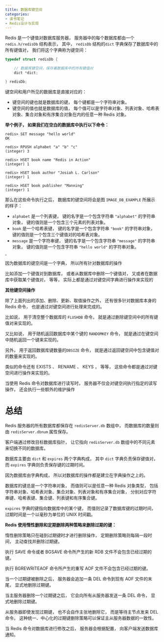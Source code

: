 ```yaml
---
title: 数据库键空间
categories: 
- 读书笔记
- Redis设计与实现
---
```


Redis 是一个键值对数据库服务器， 服务器中的每个数据库都由一个 `redis.h/redisDb` 结构表示， 其中， `redisDb` 结构的`dict` 字典保存了数据库中的所有键值对， 我们将这个字典称为键空间：

```c
typedef struct redisDb {

    // 数据库键空间，保存着数据库中的所有键值对
    dict *dict;

} redisDb;
```

键空间和用户所见的数据库是直接对应的：

- 键空间的键也就是数据库的键， 每个键都是一个字符串对象。
- 键空间的值也就是数据库的值， 每个值可以是字符串对象、列表对象、哈希表对象、集合对象和有序集合对象在内的任意一种 Redis 对象。

**举个例子， 如果我们在空白的数据库中执行以下命令：**

```
redis> SET message "hello world"
OK

redis> RPUSH alphabet "a" "b" "c"
(integer) 3

redis> HSET book name "Redis in Action"
(integer) 1

redis> HSET book author "Josiah L. Carlson"
(integer) 1

redis> HSET book publisher "Manning"
(integer) 1
```

那么在这些命令执行之后， 数据库的键空间将会是图 `IMAGE_DB_EXAMPLE` 所展示的样子：

- `alphabet` 是一个列表键， 键的名字是一个包含字符串 `"alphabet"` 的字符串对象， 键的值则是一个包含三个元素的列表对象。
- `book` 是一个哈希表键， 键的名字是一个包含字符串 `"book"` 的字符串对象， 键的值则是一个包含三个键值对的哈希表对象。
- `message` 是一个字符串键， 键的名字是一个包含字符串 `"message"` 的字符串对象， 键的值则是一个包含字符串 `"hello world"` 的字符串对象。

<img src="https://xiaoflyfish.oss-cn-beijing.aliyuncs.com/image/20201225224234.png" style="zoom:33%;" />

因为数据库的键空间是一个字典， 所以所有针对数据库的操作

比如添加一个键值对到数据库， 或者从数据库中删除一个键值对， 又或者在数据库中获取某个键值对， 等等， 实际上都是通过对键空间字典进行操作来实现的

**其他键空间操作**

除了上面列出的添加、删除、更新、取值操作之外， 还有很多针对数据库本身的 Redis 命令， 也是通过对键空间进行处理来完成的。

比如说， 用于清空整个数据库的 `FLUSHDB` 命令， 就是通过删除键空间中的所有键值对来实现的。

又比如说， 用于随机返回数据库中某个键的 `RANDOMKEY` 命令， 就是通过在键空间中随机返回一个键来实现的。

另外， 用于返回数据库键数量的`DBSIZE` 命令， 就是通过返回键空间中包含键值对的数量来实现的。

类似的命令还有 EXISTS 、 RENAME 、 KEYS ， 等等， 这些命令都是通过对键空间进行操作来实现的。

当使用 Redis 命令对数据库进行读写时， 服务器不仅会对键空间执行指定的读写操作， 还会执行一些额外的维护操作

# 总结

Redis 服务器的所有数据库都保存在 `redisServer.db` 数组中， 而数据库的数量则由 `redisServer.dbnum` 属性保存。

客户端通过修改目标数据库指针， 让它指向 `redisServer.db` 数组中的不同元素来切换不同的数据库。

数据库主要由 `dict` 和 `expires` 两个字典构成， 其中 `dict` 字典负责保存键值对， 而 `expires` 字典则负责保存键的过期时间。

因为数据库由字典构成， 所以对数据库的操作都是建立在字典操作之上的。

数据库的键总是一个字符串对象， 而值则可以是任意一种 Redis 对象类型， 包括字符串对象、哈希表对象、集合对象、列表对象和有序集合对象， 分别对应字符串键、哈希表键、集合键、列表键和有序集合键。

`expires` 字典的键指向数据库中的某个键， 而值则记录了数据库键的过期时间， 过期时间是一个以毫秒为单位的 UNIX 时间戳。

**Redis 使用惰性删除和定期删除两种策略来删除过期的键：**

惰性删除策略只在碰到过期键时才进行删除操作， 定期删除策略则每隔一段时间， 主动查找并删除过期键。

执行 SAVE 命令或者 BGSAVE 命令所产生的新 RDB 文件不会包含已经过期的键。

执行 BGREWRITEAOF 命令所产生的重写 AOF 文件不会包含已经过期的键。

当一个过期键被删除之后， 服务器会追加一条 DEL 命令到现有 AOF 文件的末尾， 显式地删除过期键。

当主服务器删除一个过期键之后， 它会向所有从服务器发送一条 DEL 命令， 显式地删除过期键。

从服务器即使发现过期键， 也不会自作主张地删除它， 而是等待主节点发来 DEL 命令， 这种统一、中心化的过期键删除策略可以保证主从服务器数据的一致性。

当 Redis 命令对数据库进行修改之后， 服务器会根据配置， 向客户端发送数据库通知。
